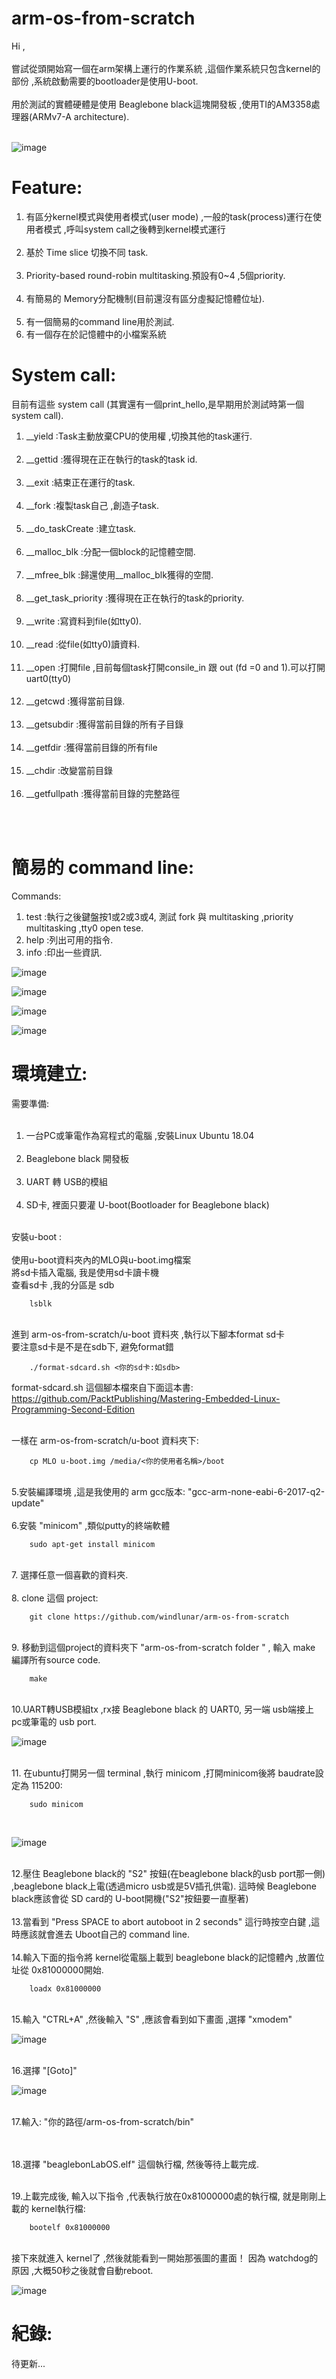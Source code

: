 # arm-os-from-scratch

Hi ,<br><br>
嘗試從頭開始寫一個在arm架構上運行的作業系統 ,這個作業系統只包含kernel的部份 ,系統啟動需要的bootloader是使用U-boot.
<br><br>
用於測試的實體硬體是使用 Beaglebone black這塊開發板 ,使用TI的AM3358處理器(ARMv7-A architecture).
<br><br>

![image](https://github.com/windlunar/arm-os-from-scratch/blob/master/pictures/logo.png)

Feature:
=
1. 有區分kernel模式與使用者模式(user mode) ,一般的task(process)運行在使用者模式 ,呼叫system call之後轉到kernel模式運行<br><br>
2. 基於 Time slice 切換不同 task.<br><br>
3. Priority-based round-robin multitasking.預設有0~4 ,5個priority.<br><br>
4. 有簡易的 Memory分配機制(目前還沒有區分虛擬記憶體位址).<br><br>
5. 有一個簡易的command line用於測試.<br>
6. 有一個存在於記憶體中的小檔案系統<br>

System call:
=

目前有這些 system call (其實還有一個print_hello,是早期用於測試時第一個system call).<br>

1. __yield :Task主動放棄CPU的使用權 ,切換其他的task運行.<br><br>
2. __gettid :獲得現在正在執行的task的task id.<br><br>
3. __exit :結束正在運行的task.<br><br>
4. __fork :複製task自己 ,創造子task.<br><br>
5. __do_taskCreate :建立task.<br><br>
6. __malloc_blk :分配一個block的記憶體空間.<br><br>
7. __mfree_blk :歸還使用__malloc_blk獲得的空間.<br><br>
8. __get_task_priority :獲得現在正在執行的task的priority.<br><br>
9. __write :寫資料到file(如tty0).<br><br>
10. __read :從file(如tty0)讀資料.<br><br>
11. __open :打開file ,目前每個task打開consile_in 跟 out (fd =0 and 1).可以打開uart0(tty0)<br><br> 
12. __getcwd :獲得當前目錄.<br><br>
13. __getsubdir :獲得當前目錄的所有子目錄<br><br>
14. __getfdir :獲得當前目錄的所有file<br><br>
15. __chdir :改變當前目錄<br><br>
16. __getfullpath :獲得當前目錄的完整路徑<br><br>

<br>


簡易的 command line:
=

Commands:
<br>

1. test :執行之後鍵盤按1或2或3或4, 測試 fork 與 multitasking ,priority multitasking ,tty0 open tese.<br>
2. help :列出可用的指令.<br>
3. info :印出一些資訊.<br>

![image](https://github.com/windlunar/arm-os-from-scratch/blob/master/pictures/cmd.png)

![image](https://github.com/windlunar/arm-os-from-scratch/blob/master/pictures/info.png)

![image](https://github.com/windlunar/arm-os-from-scratch/blob/master/pictures/fork_test.png)

![image](https://github.com/windlunar/arm-os-from-scratch/blob/master/pictures/test.png)


環境建立:
=

需要準備:
<br><br>
1. 一台PC或筆電作為寫程式的電腦 ,安裝Linux Ubuntu 18.04
<br><br>
2. Beaglebone black 開發板
<br><br>
3. UART 轉 USB的模組
<br><br>
4. SD卡, 裡面只要灌 U-boot(Bootloader for Beaglebone black)
<br>
安裝u-boot :
<br><br>
使用u-boot資料夾內的MLO與u-boot.img檔案
<br>
將sd卡插入電腦, 我是使用sd卡讀卡機
<br>
查看sd卡 ,我的分區是 sdb

        lsblk

<br>
進到 arm-os-from-scratch/u-boot 資料夾  ,執行以下腳本format sd卡
<br>
要注意sd卡是不是在sdb下, 避免format錯

        ./format-sdcard.sh <你的sd卡:如sdb>

format-sdcard.sh 這個腳本檔來自下面這本書:
<br>
https://github.com/PacktPublishing/Mastering-Embedded-Linux-Programming-Second-Edition

<br>
一樣在  arm-os-from-scratch/u-boot 資料夾下:

        cp MLO u-boot.img /media/<你的使用者名稱>/boot



<br>
5.安裝編譯環境 ,這是我使用的 arm gcc版本: "gcc-arm-none-eabi-6-2017-q2-update" 
<br><br>
6.安裝 "minicom" ,類似putty的終端軟體

        sudo apt-get install minicom

<br>
7. 選擇任意一個喜歡的資料夾.<br><br>
8. clone 這個 project:

        git clone https://github.com/windlunar/arm-os-from-scratch

<br>
9. 移動到這個project的資料夾下 "arm-os-from-scratch folder " , 輸入 make 編譯所有source code.

        make
<br>
10.UART轉USB模組tx ,rx接 Beaglebone black 的 UART0, 另一端 usb端接上 pc或筆電的 usb port.
<br>

![image](https://github.com/windlunar/arm-os-from-scratch/blob/master/pictures/uart0.png)

<br>
11. 在ubuntu打開另一個 terminal ,執行 minicom ,打開minicom後將 baudrate設定為 115200:

        sudo minicom
<br>

![image](https://github.com/windlunar/arm-os-from-scratch/blob/master/pictures/minicom.png)

<br>        
12.壓住 Beaglebone black的 "S2" 按鈕(在beaglebone black的usb port那一側) ,beaglebone black上電(透過micro usb或是5V插孔供電). 這時候 Beaglebone black應該會從 SD card的 U-boot開機("S2"按鈕要一直壓著)<br>

<br>
13.當看到 "Press SPACE to abort autoboot in 2 seconds" 這行時按空白鍵 ,這時應該就會進去 Uboot自己的 command line.<br>

<br>
14.輸入下面的指令將 kernel從電腦上載到 beaglebone black的記憶體內 ,放置位址從 0x81000000開始.

        loadx 0x81000000

<br>
15.輸入 "CTRL+A" ,然後輸入 "S" ,應該會看到如下畫面 ,選擇 "xmodem"

![image](https://github.com/windlunar/arm-os-from-scratch/blob/master/pictures/choose_xmodem.png)


<br>
16.選擇 "[Goto]"
<br>

![image](https://github.com/windlunar/arm-os-from-scratch/blob/master/pictures/goto.png)

<br>
17.輸入: "你的路徑/arm-os-from-scratch/bin"

<br><br>
18.選擇 "beaglebonLabOS.elf" 這個執行檔, 然後等待上載完成.

<br>
19.上載完成後, 輸入以下指令 ,代表執行放在0x81000000處的執行檔, 就是剛剛上載的 kernel執行檔:

        bootelf 0x81000000


<br>
接下來就進入 kernel了 ,然後就能看到一開始那張圖的畫面！
因為 watchdog的原因 ,大概50秒之後就會自動reboot.


![image](https://github.com/windlunar/arm-os-from-scratch/blob/master/pictures/bbb.jpg)


紀錄:
=

待更新...